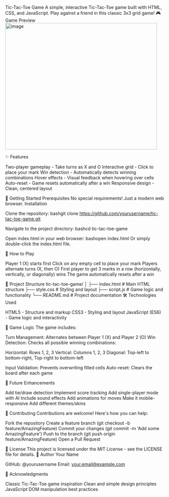 Tic-Tac-Toe Game
A simple, interactive Tic-Tac-Toe game built with HTML, CSS, and JavaScript. Play against a friend in this classic 3x3 grid game!
🎮 Game Preview
<img width="481" height="400" alt="image" src="https://github.com/user-attachments/assets/ea1bcdb1-5222-4307-aeda-07132392f9ab" />

✨ Features

Two-player gameplay - Take turns as X and O
Interactive grid - Click to place your mark
Win detection - Automatically detects winning combinations
Hover effects - Visual feedback when hovering over cells
Auto-reset - Game resets automatically after a win
Responsive design - Clean, centered layout

🚀 Getting Started
Prerequisites
No special requirements! Just a modern web browser.
Installation

Clone the repository:
bashgit clone https://github.com/yourusername/tic-tac-toe-game.git

Navigate to the project directory:
bashcd tic-tac-toe-game

Open index.html in your web browser:
bashopen index.html
Or simply double-click the index.html file.

🎯 How to Play

Player 1 (X) starts first
Click on any empty cell to place your mark
Players alternate turns (X, then O)
First player to get 3 marks in a row (horizontally, vertically, or diagonally) wins
The game automatically resets after a win

📁 Project Structure
tic-tac-toe-game/
│
├── index.html      # Main HTML structure
├── style.css       # Styling and layout
├── script.js       # Game logic and functionality
└── README.md       # Project documentation
🛠️ Technologies Used

HTML5 - Structure and markup
CSS3 - Styling and layout
JavaScript (ES6) - Game logic and interactivity

🎨 Game Logic
The game includes:

Turn Management: Alternates between Player 1 (X) and Player 2 (O)
Win Detection: Checks all possible winning combinations:

Horizontal: Rows 1, 2, 3
Vertical: Columns 1, 2, 3
Diagonal: Top-left to bottom-right, Top-right to bottom-left


Input Validation: Prevents overwriting filled cells
Auto-reset: Clears the board after each game

🚧 Future Enhancements

 Add tie/draw detection
 Implement score tracking
 Add single-player mode with AI
 Include sound effects
 Add animations for moves
 Make it mobile-responsive
 Add different themes/skins

🤝 Contributing
Contributions are welcome! Here's how you can help:

Fork the repository
Create a feature branch (git checkout -b feature/AmazingFeature)
Commit your changes (git commit -m 'Add some AmazingFeature')
Push to the branch (git push origin feature/AmazingFeature)
Open a Pull Request

📝 License
This project is licensed under the MIT License - see the LICENSE file for details.
👤 Author
Your Name

GitHub: @yourusername
Email: your.email@example.com

🙏 Acknowledgments

Classic Tic-Tac-Toe game inspiration
Clean and simple design principles
JavaScript DOM manipulation best practices

